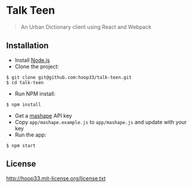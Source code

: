# Talk Teen

> An Urban Dictionary client using React and Webpack

## Installation

* Install [Node.js](https://nodejs.org/)
* Clone the project:

```
$ git clone git@github.com:hoop33/talk-teen.git
$ cd talk-teen
```

* Run NPM install:

```
$ npm install
```

* Get a [mashape](https://www.mashape.com/) API key
* Copy `app/mashape.example.js` to `app/mashape.js` and update with your key
* Run the app:

```
$ npm start
```

## License

<http://hoop33.mit-license.org/license.txt>

